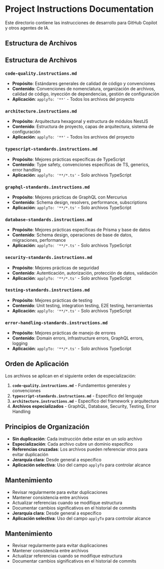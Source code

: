 # Project Instructions Documentation

Este directorio contiene las instrucciones de desarrollo para GitHub Copilot y otros agentes de IA.

## Estructura de Archivos

## Estructura de Archivos

### `code-quality.instructions.md`

- **Propósito**: Estándares generales de calidad de código y convenciones
- **Contenido**: Convenciones de nomenclatura, organización de archivos, calidad de código, inyección de dependencias, gestión de configuración
- **Aplicación**: `applyTo: '**'` - Todos los archivos del proyecto

### `architecture.instructions.md`

- **Propósito**: Arquitectura hexagonal y estructura de módulos NestJS
- **Contenido**: Estructura de proyecto, capas de arquitectura, sistema de configuración
- **Aplicación**: `applyTo: '**'` - Todos los archivos del proyecto

### `typescript-standards.instructions.md`

- **Propósito**: Mejores prácticas específicas de TypeScript
- **Contenido**: Type safety, convenciones específicas de TS, generics, error handling
- **Aplicación**: `applyTo: '**/*.ts'` - Solo archivos TypeScript

### `graphql-standards.instructions.md`

- **Propósito**: Mejores prácticas de GraphQL con Mercurius
- **Contenido**: Schema design, resolvers, performance, subscriptions
- **Aplicación**: `applyTo: '**/*.ts'` - Solo archivos TypeScript

### `database-standards.instructions.md`

- **Propósito**: Mejores prácticas específicas de Prisma y base de datos
- **Contenido**: Schema design, operaciones de base de datos, migraciones, performance
- **Aplicación**: `applyTo: '**/*.ts'` - Solo archivos TypeScript

### `security-standards.instructions.md`

- **Propósito**: Mejores prácticas de seguridad
- **Contenido**: Autenticación, autorización, protección de datos, validación
- **Aplicación**: `applyTo: '**/*.ts'` - Solo archivos TypeScript

### `testing-standards.instructions.md`

- **Propósito**: Mejores prácticas de testing
- **Contenido**: Unit testing, integration testing, E2E testing, herramientas
- **Aplicación**: `applyTo: '**/*.ts'` - Solo archivos TypeScript

### `error-handling-standards.instructions.md`

- **Propósito**: Mejores prácticas de manejo de errores
- **Contenido**: Domain errors, infrastructure errors, GraphQL errors, logging
- **Aplicación**: `applyTo: '**/*.ts'` - Solo archivos TypeScript

## Orden de Aplicación

Los archivos se aplican en el siguiente orden de especialización:

1. **`code-quality.instructions.md`** - Fundamentos generales y convenciones
2. **`typescript-standards.instructions.md`** - Específico del lenguaje
3. **`architecture.instructions.md`** - Específico del framework y arquitectura
4. **Archivos especializados** - GraphQL, Database, Security, Testing, Error Handling

## Principios de Organización

- **Sin duplicación**: Cada instrucción debe estar en un solo archivo
- **Especialización**: Cada archivo cubre un dominio específico
- **Referencias cruzadas**: Los archivos pueden referenciar otros para evitar duplicación
- **Jerarquía clara**: Desde general a específico
- **Aplicación selectiva**: Uso del campo `applyTo` para controlar alcance

## Mantenimiento

- Revisar regularmente para evitar duplicaciones
- Mantener consistencia entre archivos
- Actualizar referencias cuando se modifique estructura
- Documentar cambios significativos en el historial de commits
- **Jerarquía clara**: Desde general a específico
- **Aplicación selectiva**: Uso del campo `applyTo` para controlar alcance

## Mantenimiento

- Revisar regularmente para evitar duplicaciones
- Mantener consistencia entre archivos
- Actualizar referencias cuando se modifique estructura
- Documentar cambios significativos en el historial de commits
